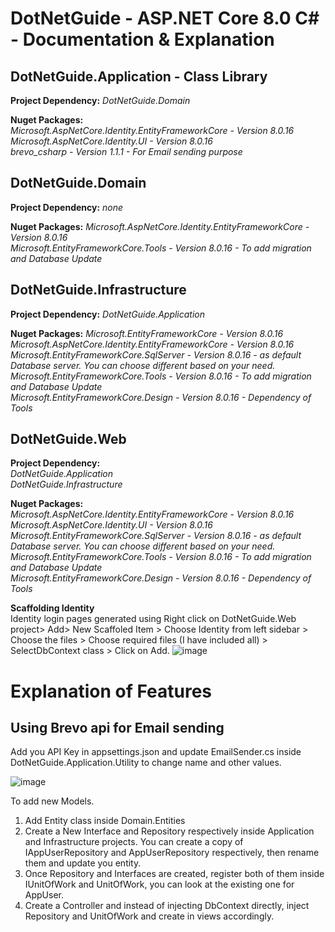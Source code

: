 # DotNetGuide - ASP.NET Core 8.0 C# - Documentation & Explanation


## DotNetGuide.Application - Class Library
**Project Dependency:** _DotNetGuide.Domain_

**Nuget Packages:**   
_Microsoft.AspNetCore.Identity.EntityFrameworkCore - Version 8.0.16  
Microsoft.AspNetCore.Identity.UI - Version 8.0.16  
brevo_csharp - Version 1.1.1 - For Email sending purpose_


## DotNetGuide.Domain
**Project Dependency:** _none_  

**Nuget Packages:** 
_Microsoft.AspNetCore.Identity.EntityFrameworkCore - Version 8.0.16  
Microsoft.EntityFrameworkCore.Tools - Version 8.0.16 - To add migration and Database Update_

## DotNetGuide.Infrastructure
**Project Dependency:** _DotNetGuide.Application_  

**Nuget Packages:** 
_Microsoft.EntityFrameworkCore - Version 8.0.16  
Microsoft.AspNetCore.Identity.EntityFrameworkCore - Version 8.0.16  
Microsoft.EntityFrameworkCore.SqlServer - Version 8.0.16 - as default Database server. You can choose different based on your need.  
Microsoft.EntityFrameworkCore.Tools - Version 8.0.16 - To add migration and Database Update  
Microsoft.EntityFrameworkCore.Design - Version 8.0.16 - Dependency of Tools_  

## DotNetGuide.Web
**Project Dependency:**  
_DotNetGuide.Application  
DotNetGuide.Infrastructure_

**Nuget Packages:**  
_Microsoft.AspNetCore.Identity.EntityFrameworkCore - Version 8.0.16  
Microsoft.AspNetCore.Identity.UI - Version 8.0.16  
Microsoft.EntityFrameworkCore.SqlServer - Version 8.0.16 - as default Database server. You can choose different based on your need.  
Microsoft.EntityFrameworkCore.Tools - Version 8.0.16 - To add migration and Database Update  
Microsoft.EntityFrameworkCore.Design - Version 8.0.16 - Dependency of Tools_  

**Scaffolding Identity**  
Identity login pages generated using Right click on DotNetGuide.Web project> Add> New Scaffoled Item > Choose Identity from left sidebar > Choose the files > Choose required files (I have included all) > SelectDbContext class > Click on Add.
![image](https://github.com/user-attachments/assets/aaba43da-63eb-49f4-8763-967d156d88fa)


 
# Explanation of Features

## Using Brevo api for Email sending  
Add you API Key in appsettings.json and update EmailSender.cs inside DotNetGuide.Application.Utility to change name and other values. 

![image](https://github.com/user-attachments/assets/faf89bfd-8a0c-4bea-baea-c92ed9ab7200)

To add new Models.

1. Add Entity class inside Domain.Entities
2. Create a New Interface and Repository respectively inside Application and Infrastructure projects. You can create a copy of IAppUserRepository and AppUserRepository respectively, then rename them and update you entity.
3. Once Repository and Interfaces are created, register both of them inside IUnitOfWork and UnitOfWork, you can look at the existing one for AppUser.
4. Create a Controller and instead of injecting DbContext directly, inject Repository and UnitOfWork and create in views accordingly.  


